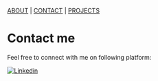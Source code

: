 [ABOUT](./index.md)  |  [CONTACT](./contact.md)  |  [PROJECTS](./projects.md)

# Contact me

Feel free to connect with me on following platform:

[![Linkedin](/images/linkedin.png)](https://www.linkedin.com/in/jinal-patel-a26852192/)



